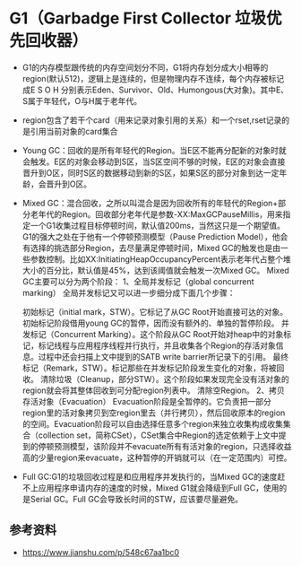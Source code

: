 # G1（Garbadge First Collector 垃圾优先回收器）  

* G1的内存模型跟传统的内存空间划分不同，G1将内存划分成大小相等的region(默认512)，逻辑上是连续的，但是物理内存不连续，每个内存被标记成E S O H 分别表示Eden、Survivor、Old、Humongous(大对象)。其中E、S属于年轻代，O与H属于老年代。  
* region包含了若干个card（用来记录对象引用的关系）和一个rset,rset记录的是引用当前对象的card集合

* Young GC：回收的是所有年轻代的Region。当E区不能再分配新的对象时就会触发。E区的对象会移动到S区，当S区空间不够的时候，E区的对象会直接晋升到O区，同时S区的数据移动到新的S区，如果S区的部分对象到达一定年龄，会晋升到O区。
* Mixed GC：混合回收，之所以叫混合是因为回收所有的年轻代的Region+部分老年代的Region。回收部分老年代是参数-XX:MaxGCPauseMillis，用来指定一个G1收集过程目标停顿时间，默认值200ms，当然这只是一个期望值。G1的强大之处在于他有一个停顿预测模型（Pause Prediction Model），他会有选择的挑选部分Region，去尽量满足停顿时间，Mixed GC的触发也是由一些参数控制。比如XX:InitiatingHeapOccupancyPercent表示老年代占整个堆大小的百分比，默认值是45%，达到该阈值就会触发一次Mixed GC。
  Mixed GC主要可以分为两个阶段：
    1、全局并发标记（global concurrent marking）
    全局并发标记又可以进一步细分成下面几个步骤：

    初始标记（initial mark，STW）。它标记了从GC Root开始直接可达的对象。初始标记阶段借用young GC的暂停，因而没有额外的、单独的暂停阶段。
    并发标记（Concurrent Marking）。这个阶段从GC Root开始对heap中的对象标记，标记线程与应用程序线程并行执行，并且收集各个Region的存活对象信息。过程中还会扫描上文中提到的SATB write barrier所记录下的引用。
    最终标记（Remark，STW）。标记那些在并发标记阶段发生变化的对象，将被回收。
    清除垃圾（Cleanup，部分STW）。这个阶段如果发现完全没有活对象的region就会将其整体回收到可分配region列表中。 清除空Region。
    2、拷贝存活对象（Evacuation）
    Evacuation阶段是全暂停的。它负责把一部分region里的活对象拷贝到空region里去（并行拷贝），然后回收原本的region的空间。Evacuation阶段可以自由选择任意多个region来独立收集构成收集集合（collection set，简称CSet），CSet集合中Region的选定依赖于上文中提到的停顿预测模型，该阶段并不evacuate所有有活对象的region，只选择收益高的少量region来evacuate，这种暂停的开销就可以（在一定范围内）可控。


* Full GC:G1的垃圾回收过程是和应用程序并发执行的，当Mixed GC的速度赶不上应用程序申请内存的速度的时候，Mixed G1就会降级到Full GC，使用的是Serial GC。Full GC会导致长时间的STW，应该要尽量避免。


## 参考资料  

* https://www.jianshu.com/p/548c67aa1bc0  